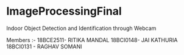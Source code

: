 # ImageProcessingFinal

Indoor Object Detection and Identification through Webcam

Members :-
18BCE2511- RITIKA MANDAL
18BCI0148- JAI KATHURIA
18BCI0131 - RAGHAV SOMANI